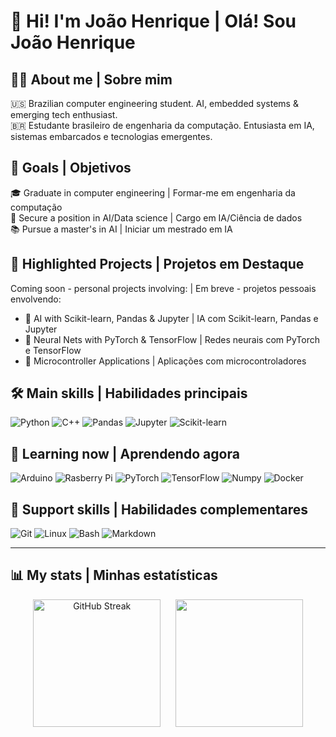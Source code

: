 # 👋 Hi! I'm João Henrique | Olá! Sou João Henrique

## 👨‍💻 About me | Sobre mim
🇺🇸 Brazilian computer engineering student. AI, embedded systems & emerging tech enthusiast.  
🇧🇷 Estudante brasileiro de engenharia da computação. Entusiasta em IA, sistemas embarcados e tecnologias emergentes.

## 🎯 Goals | Objetivos
🎓 Graduate in computer engineering | Formar-me em engenharia da computação<br>
💼 Secure a position in AI/Data science | Cargo em IA/Ciência de dados<br>
📚 Pursue a master's in AI | Iniciar um mestrado em IA

## 🚧 Highlighted Projects | Projetos em Destaque
Coming soon - personal projects involving: | Em breve - projetos pessoais envolvendo:
- 🔎 AI with Scikit-learn, Pandas & Jupyter | IA com Scikit-learn, Pandas e Jupyter
- 🧠 Neural Nets with PyTorch & TensorFlow | Redes neurais com PyTorch e TensorFlow 
- 🔌 Microcontroller Applications | Aplicações com microcontroladores
  
## 🛠️ Main skills | Habilidades principais
![Python](https://img.shields.io/badge/Python-3776AB.svg?style=for-the-badge&logo=Python&logoColor=white)
![C++](https://img.shields.io/badge/C%2B%2B-00599C?style=for-the-badge&logo=c%2B%2B&logoColor=white)
![Pandas](https://img.shields.io/badge/pandas-150458.svg?style=for-the-badge&logo=pandas&logoColor=white)
![Jupyter](https://img.shields.io/badge/Jupyter-F37626.svg?style=for-the-badge&logo=Jupyter&logoColor=white)
![Scikit-learn](https://img.shields.io/badge/Scikit--learn-F7931E.svg?style=for-the-badge&logo=scikit-learn&logoColor=white)


## 🔭 Learning now | Aprendendo agora
![Arduino](https://img.shields.io/badge/Arduino-00878F.svg?style=for-the-badge&logo=Arduino&logoColor=white)
![Rasberry Pi](https://img.shields.io/badge/Raspberry%20Pi-A22846.svg?style=for-the-badge&logo=Raspberry-Pi&logoColor=white)
![PyTorch](https://img.shields.io/badge/PyTorch-EE4C2C.svg?style=for-the-badge&logo=PyTorch&logoColor=white)
![TensorFlow](https://img.shields.io/badge/TensorFlow-FF6F00.svg?style=for-the-badge&logo=TensorFlow&logoColor=white)
![Numpy](https://img.shields.io/badge/NumPy-013243.svg?style=for-the-badge&logo=NumPy&logoColor=white)
![Docker](https://img.shields.io/badge/Docker-2496ED.svg?style=for-the-badge&logo=Docker&logoColor=white)

## 🧰 Support skills | Habilidades complementares

![Git](https://img.shields.io/badge/Git-F05032.svg?style=for-the-badge&logo=Git&logoColor=white)
![Linux](https://img.shields.io/badge/Linux-FCC624.svg?style=for-the-badge&logo=Linux&logoColor=black)
![Bash](https://img.shields.io/badge/GNU%20Bash-4EAA25.svg?style=for-the-badge&logo=GNU-Bash&logoColor=white)
![Markdown](https://img.shields.io/badge/Markdown-000000.svg?style=for-the-badge&logo=Markdown&logoColor=white)

---

## 📊 My stats | Minhas estatísticas

<div align="center">
  <a href="https://git.io/streak-stats"><img src="https://streak-stats.demolab.com?user=joaohgp-dev&theme=gotham&hide_border=true&border_radius=4&short_numbers=true" alt="GitHub Streak" height="204" /></a>
    &nbsp;&nbsp;&nbsp;&nbsp;
  <img src="https://github-readme-stats.vercel.app/api/top-langs/?username=joaohgp-dev&hide=javascript,java,lua&theme=gotham&hide_border=true" height="204" />
</div>
